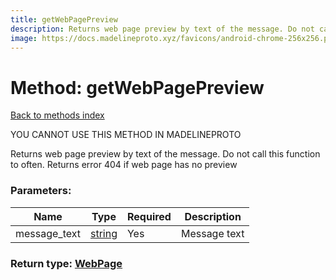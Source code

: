 ```yaml
---
title: getWebPagePreview
description: Returns web page preview by text of the message. Do not call this function to often. Returns error 404 if web page has no preview
image: https://docs.madelineproto.xyz/favicons/android-chrome-256x256.png
---
```

# Method: getWebPagePreview  
[Back to methods index](index.md)


YOU CANNOT USE THIS METHOD IN MADELINEPROTO


Returns web page preview by text of the message. Do not call this function to often. Returns error 404 if web page has no preview

### Parameters:

| Name     |    Type       | Required | Description |
|----------|---------------|----------|-------------|
|message\_text|[string](../types/string.md) | Yes|Message text|


### Return type: [WebPage](../types/WebPage.md)

